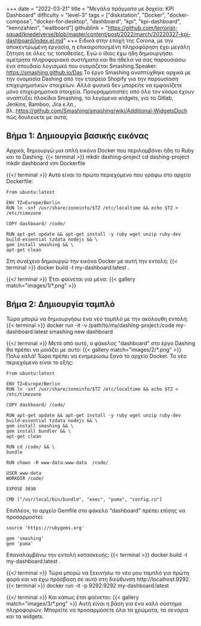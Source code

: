 +++
date = "2022-03-21"
title = "Μεγάλα πράγματα με δοχεία: KPI Dashboard"
difficulty = "level-3"
tags = ["diskstation", "Docker", "docker-compose", "docker-for-desktop", "dashboard", "kpi", "kpi-dashboard", "kennzahlen", "wallboard"]
githublink = "https://github.com/terrorist-squad/knedelverse/blob/master/content/post/2022/march/20220327-kpi-dashboard/index.el.md"
+++
Ειδικά στην εποχή της Corona, με την αποκεντρωμένη εργασία, η επικαιροποιημένη πληροφόρηση έχει μεγάλη ζήτηση σε όλες τις τοποθεσίες. Εγώ ο ίδιος έχω ήδη δημιουργήσει αμέτρητα πληροφοριακά συστήματα και θα ήθελα να σας παρουσιάσω ένα σπουδαίο λογισμικό που ονομάζεται Smashing.Speaker: https://smashing.github.io/Das Το έργο Smashing αναπτύχθηκε αρχικά με την ονομασία Dashing από την εταιρεία Shopify για την παρουσίαση επιχειρηματικών στοιχείων. Αλλά φυσικά δεν μπορείτε να εμφανίζετε μόνο επιχειρηματικά στοιχεία. Προγραμματιστές από όλο τον κόσμο έχουν αναπτύξει πλακίδια Smashing, τα λεγόμενα widgets, για τα Gitlab, Jenkins, Bamboo, Jira κ.λπ., βλ.:https://github.com/Smashing/smashing/wiki/Additional-WidgetsDoch πώς δουλεύετε με αυτά;
## Βήμα 1: Δημιουργία βασικής εικόνας
Αρχικά, δημιουργώ μια απλή εικόνα Docker που περιλαμβάνει ήδη το Ruby και το Dashing.
{{< terminal >}}
mkdir dashing-project
cd dashing-project
mkdir dashboard
vim Dockerfile

{{</ terminal >}}
Αυτό είναι το πρώτο περιεχόμενο που γράφω στο αρχείο Dockerfile:
```
From ubuntu:latest
 
ENV TZ=Europe/Berlin
RUN ln -snf /usr/share/zoneinfo/$TZ /etc/localtime && echo $TZ > /etc/timezone

COPY dashboard/ /code/

RUN apt-get update && apt-get install -y ruby wget unzip ruby-dev build-essential tzdata nodejs && \
gem install smashing && \
apt-get clean

```
Στη συνέχεια δημιουργώ την εικόνα Docker με αυτή την εντολή:
{{< terminal >}}
docker build -t my-dashboard:latest .

{{</ terminal >}}
Έτσι φαίνεται για μένα:
{{< gallery match="images/1/*.png" >}}

## Βήμα 2: Δημιουργία ταμπλό
Τώρα μπορώ να δημιουργήσω ένα νέο ταμπλό με την ακόλουθη εντολή:
{{< terminal >}}
docker run -it -v /path/to/my/dashing-project:/code my-dashboard:latest smashing new dashboard

{{</ terminal >}}
Μετά από αυτό, ο φάκελος "dashboard" στο έργο Dashing θα πρέπει να μοιάζει με αυτό:
{{< gallery match="images/2/*.png" >}}
Πολύ καλά! Τώρα πρέπει να ενημερώσω ξανά το αρχείο Docker. Το νέο περιεχόμενο είναι το εξής:
```
From ubuntu:latest
 
ENV TZ=Europe/Berlin
RUN ln -snf /usr/share/zoneinfo/$TZ /etc/localtime && echo $TZ > /etc/timezone
 
COPY dashboard/ /code/
 
RUN apt-get update && apt-get install -y ruby wget unzip ruby-dev build-essential tzdata nodejs && \
gem install smashing && \
gem install bundler && \
apt-get clean
 
RUN cd /code/ && \
bundle
 
RUN chown -R www-data:www-data  /code/

USER www-data
WORKDIR /code/

EXPOSE 3030

CMD ["/usr/local/bin/bundle", "exec", "puma", "config.ru"]

```
Επιπλέον, το αρχείο Gemfile στο φάκελο "dashboard" πρέπει επίσης να προσαρμοστεί:
```
source 'https://rubygems.org'

gem 'smashing'
gem 'puma'

```
Επαναλαμβάνω την εντολή κατασκευής:
{{< terminal >}}
docker build -t my-dashboard:latest .

{{</ terminal >}}
Τώρα μπορώ να ξεκινήσω το νέο μου ταμπλό για πρώτη φορά και να έχω πρόσβαση σε αυτό στη διεύθυνση http://localhost:9292.
{{< terminal >}}
docker run -it -p 9292:9292 my-dashboard:latest

{{</ terminal >}}
Και κάπως έτσι φαίνεται:
{{< gallery match="images/3/*.png" >}}
Αυτή είναι η βάση για ένα καλό σύστημα πληροφοριών. Μπορείτε να προσαρμόσετε όλα τα χρώματα, τα σενάρια και τα widgets.
